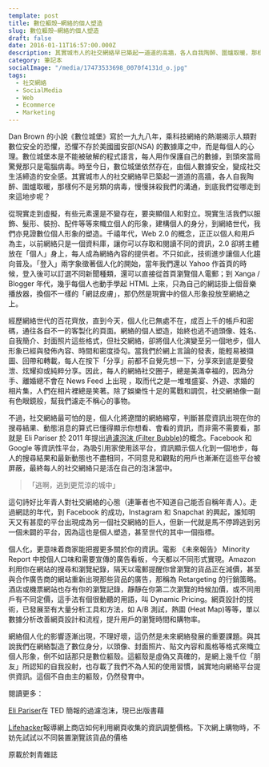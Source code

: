 ```yaml
---
template: post
title: 數位軀殼—網絡的個人塑造
slug: 數位軀殼—網絡的個人塑造
draft: false
date: 2016-01-11T16:57:00.000Z
description: 其實城市人的社交網絡早已築起一道道的高牆，各人自我陶醉、圍爐取暖，那樣何不是另類的病毒，慢慢抹殺我們的溝通，到底我們從哪走到來這地步呢？
category: 筆記本
socialImage: "/media/17473533698_0070f4131d_o.jpg"
tags:
  - 社交網絡
  - SocialMedia
  - Web
  - Ecommerce
  - Marketing
---
```


Dan Brown 的小說《數位城堡》寫於一九九八年，乘科技網絡的熱潮揭示人類對數位安全的恐懼，恐懼不存於美國國安部(NSA) 的數據庫之中，而是每個人的心理。數位城堡本是不能被破解的程式語言，每人用作保護自己的數據，到頭來當局驚覺那只是電腦病毒。時至今日，數位城堡依然存在，由個人數據安全，變成社交生活締造的安全感。其實城市人的社交網絡早已築起一道道的高牆，各人自我陶醉、圍爐取暖，那樣何不是另類的病毒，慢慢抹殺我們的溝通，到底我們從哪走到來這地步呢？

從現實走到虛擬，有些元素還是不變存在，要突顯個人和對立。現實生活我們以服飾、髮形、裝扮、配件等等來幟立個人的形象，建構個人的身分，到網絡世代，我們亦見證數位個人形象的塑造。千禧年代，Web 2.0 的概念，正正以個人和用戶為主，以前網絡只是一個資料庫，讓你可以存取和閱讀不同的資訊，2.0 卻將主體放在「個人」身上，每人成為網絡內容的提供者。不只如此，技術進步讓個人化趨向普及。「登入」兩字象徵著個人化的開始，當年我們還以 Yahoo 作首頁的時候，登入後可以訂選不同新聞種類，還可以直接從首頁瀏覽個人電郵；到 Xanga / Blogger 年代，幾乎每個人也動手學起 HTML 上來，只為自己的網誌掛上個音樂播放器，換個不一樣的「網誌皮膚」，那仍然是現實中的個人形象投放至網絡之上。

經歷網絡世代的百花齊放，直到今天，個人化已無處不在，成百上千的帳戶和密碼，通往各自不一的客製化的頁面。網絡的個人塑造，始終也逃不過頭像、姓名、自我簡介、封面照片這些格式，但社交網絡，卻將個人化演變至另一個地步，個人形象已經與發佈內容、時間和密度掛勾。當我們於網上言論的發表，能輕易被擷圖、回帶和轉載，每人在按下「分享」前都不自覺先想一下，分享來到底是要發泄、炫耀抑或純粹分享。因此，每人的網絡社交圈子，總是美滿幸福的，因為分手、離婚總不會在 News Feed 上出現 ，取而代之是一堆堆盛宴、外遊、求婚的相片集，人們在相片裡總是笑著。除了娛樂性十足的罵戰和調侃，社交網絡像一副有色眼鏡般，幫我們濾走不稱心的事物。

不過，社交網絡最可怕的是，個人化將遼闊的網絡縮窄，判斷甚麼資訊出現在你的搜尋結果、動態消息的算式已懂得顯示你想看、會看的資訊，而非需不需要看，那就是 Eli Pariser 於 2011 年提出[過濾泡沫 (Filter Bubble)](https://www.ted.com/talks/eli_pariser_beware_online_filter_bubbles)的概念。Facebook 和 Google 等資訊性平台，為吸引用家使用該平台，資訊顯示個人化到一個地步，每人的搜尋結果和最新動態也不盡相同，不同意見和觀點的用戶也漸漸在這些平台被屏蔽，最終每人的社交網絡只是活在自己的泡沫當中。

> 「逃啊，逃到更荒涼的城中」

這句詩好比年青人對社交網絡的心態（連筆者也不知道自己能否自稱年青人）。走過網誌的年代，到 Facebook 的成功，Instagram 和 Snapchat 的興起，誰知明天又有甚麼的平台出現成為另一個社交網絡的巨人，但新一代就是馬不停蹄逃到另一個未闢的平台，因為這也是個人塑造，甚至世代的其中一個指標。

個人化，更意味着商家能把握更多關於你的資訊。電影 《未來報告》 Minority Report 中按個人口味和需要宣傳的廣告看板，今天都以不同形式實現。Amazon 利用你在網站的搜尋和瀏覽紀錄，隔天以電郵提醒你曾瀏覽的貨品正在減價，甚至與合作廣告商的網站重新出現那些貨品的廣告，那稱為 Retargeting 的行銷策略。酒店或機票網站也存有你的瀏覽記錄，靜靜在你第二次瀏覽的時候加價，或不同用戶有不同定價，這手法有個很動聽的用語，叫 Dynamic Pricing。網頁設計的技術，已發展至有大量分析工具和方法，如 A/B 測試，熱圖 (Heat Map)等等，單以數據分析改善網頁設計和流程，提升用戶的瀏覽時間和購物率。

網絡個人化的影響逐漸出現，不理好壞，這仍然是未來網絡發展的重要課題。與其說我們在網絡製造了數位身分，以頭像、封面照片、貼文內容和風格等格式來幟立個人形象，倒不如話那只是數位軀殼。這軀殼是虛偽又真確的，是網上幾千位「朋友」所認知的自我投射，也存載了我們不為人知的使用習慣，誠實地向網絡平台提供資訊。這個不自由主的軀殼，仍然發育中。

閱讀更多：

[Eli Pariser](https://www.ted.com/talks/eli_pariser_beware_online_filter_bubbles)在 TED 簡報的過濾泡沫，現已出版書藉

[Lifehacker](http://lifehacker.com/5973689/how-web-sites-vary-prices-based-on-your-information-and-what-you-can-do-about-it)報導網上商店如何利用網頁收集的資訊調整價格。下次網上購物時，不妨先試試以不同裝置瀏覽該貨品的價格

原載於刺青雜誌
